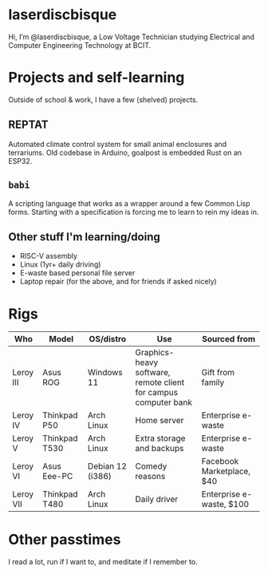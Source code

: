 # laserdiscbisque

Hi, I’m @laserdiscbisque, a Low Voltage Technician studying Electrical and Computer Engineering Technology at BCIT.

# Projects and self-learning

Outside of school & work, I have a few (shelved) projects.

## REPTAT

Automated climate control system for small animal enclosures and terrariums. Old codebase in Arduino, goalpost is embedded Rust on an ESP32.

## `babi`

A scripting language that works as a wrapper around a few Common Lisp forms. Starting with a specification is forcing me to learn to rein my ideas in.

## Other stuff I'm learning/doing

- RISC-V assembly
- Linux (1yr+ daily driving)
- E-waste based personal file server
- Laptop repair (for the above, and for friends if asked nicely)

# Rigs

| Who | Model | OS/distro | Use | Sourced from |
|-|-|-|-|-|
| Leroy III | Asus ROG | Windows 11 | Graphics-heavy software, remote client for campus computer bank | Gift from family |
| Leroy IV | Thinkpad P50 | Arch Linux | Home server | Enterprise e-waste |
| Leroy V | Thinkpad T530 | Arch Linux | Extra storage and backups | Enterprise e-waste |
| Leroy VI | Asus Eee-PC | Debian 12 (i386) | Comedy reasons | Facebook Marketplace, $40 |
| Leroy VII | Thinkpad T480 | Arch Linux | Daily driver | Enterprise e-waste, $100 |

# Other passtimes

I read a lot, run if I want to, and meditate if I remember to.

<!---
laserdiscbisque/laserdiscbisque is a ✨ special ✨ repository because its `README.md` (this file) appears on your GitHub profile.
You can click the Preview link to take a look at your changes.
--->
